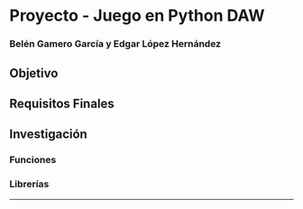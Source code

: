 # Proyecto - Juego en Python DAW
### Belén Gamero García y Edgar López Hernández

## Objetivo

## Requisitos Finales

## Investigación

### Funciones

### Librerías 

---
